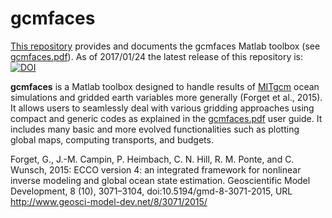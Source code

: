 # gcmfaces

[This repository][] provides and documents the gcmfaces Matlab toolbox (see [gcmfaces.pdf][]). As of 2017/01/24 the latest release of this repository is:  
[![DOI](https://zenodo.org/badge/DOI/10.5281/zenodo.255745.svg)](https://doi.org/10.5281/zenodo.255745)

[This repository]: https://github.com/gaelforget/gcmfaces
[MITgcm]: http://mitgcm.org/
[gcmfaces.pdf]: https://github.com/gaelforget/gcmfaces/blob/master/gcmfaces.pdf

**gcmfaces** is a Matlab toolbox designed to handle results of [MITgcm][] ocean simulations and gridded earth variables more generally (Forget et al., 2015). It allows users to seamlessly deal with various gridding approaches using compact and generic codes as explained in the [gcmfaces.pdf][] user guide. It includes many basic and more evolved functionalities such as plotting global maps, computing transports, and budgets.  

Forget, G., J.-M. Campin, P. Heimbach, C. N. Hill, R. M. Ponte, and C. Wunsch, 2015: ECCO version 4: an integrated framework for nonlinear inverse modeling and global ocean state estimation. Geoscientific Model Development, 8 (10), 3071–3104, doi:10.5194/gmd-8-3071-2015, URL <http://www.geosci-model-dev.net/8/3071/2015/>
